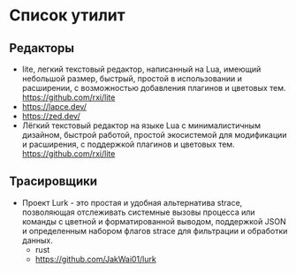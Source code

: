 # Список утилит

## Редакторы

- lite, легкий текстовый редактор, написанный на Lua, имеющий небольшой размер, быстрый, простой в использовании и расширении, с возможностью добавления плагинов и цветовых тем. https://github.com/rxi/lite
- https://lapce.dev/
- https://zed.dev/
- Лёгкий текстовый редактор на языке Lua с минималистичным дизайном, быстрой работой, простой экосистемой для модификации и расширения, с поддержкой плагинов и цветовых тем. https://github.com/rxi/lite

## Трасировщики
- Проект Lurk - это простая и удобная альтернатива strace, позволяющая отслеживать системные вызовы процесса или команды с цветной и форматированной выводом, поддержкой JSON и определенным набором флагов strace для фильтрации и обработки данных.
  - rust
  - https://github.com/JakWai01/lurk
